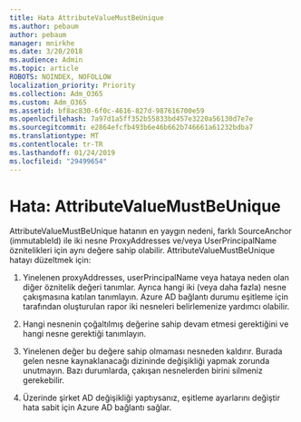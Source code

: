 ```yaml
---
title: Hata AttributeValueMustBeUnique
ms.author: pebaum
author: pebaum
manager: mnirkhe
ms.date: 3/20/2018
ms.audience: Admin
ms.topic: article
ROBOTS: NOINDEX, NOFOLLOW
localization_priority: Priority
ms.collection: Adm_O365
ms.custom: Adm_O365
ms.assetid: bf8ac830-6f0c-4616-827d-987616700e59
ms.openlocfilehash: 7a97d1a5ff352b55833bd457e3220a56130d7e7e
ms.sourcegitcommit: e2864efcfb493b6e46b662b746661a61232bdba7
ms.translationtype: MT
ms.contentlocale: tr-TR
ms.lasthandoff: 01/24/2019
ms.locfileid: "29499654"
---
```

# <a name="error-attributevaluemustbeunique"></a>Hata: AttributeValueMustBeUnique

AttributeValueMustBeUnique hatanın en yaygın nedeni, farklı SourceAnchor (immutableId) ile iki nesne ProxyAddresses ve/veya UserPrincipalName öznitelikleri için aynı değere sahip olabilir. AttributeValueMustBeUnique hatayı düzeltmek için:
  
1. Yinelenen proxyAddresses, userPrincipalName veya hataya neden olan diğer öznitelik değeri tanımlar. Ayrıca hangi iki (veya daha fazla) nesne çakışmasına katılan tanımlayın. Azure AD bağlantı durumu eşitleme için tarafından oluşturulan rapor iki nesneleri belirlemenize yardımcı olabilir.
    
2. Hangi nesnenin çoğaltılmış değerine sahip devam etmesi gerektiğini ve hangi nesne gerektiği tanımlayın.
    
3. Yinelenen değer bu değere sahip olmaması nesneden kaldırır. Burada gelen nesne kaynaklanacağı dizininde değişikliği yapmak zorunda unutmayın. Bazı durumlarda, çakışan nesnelerden birini silmeniz gerekebilir.
    
4. Üzerinde şirket AD değişikliği yaptıysanız, eşitleme ayarlarını değiştir hata sabit için Azure AD bağlantı sağlar.
    

